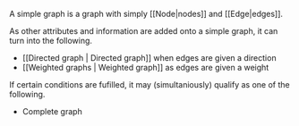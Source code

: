 A simple graph is a graph with simply [[Node|nodes]] and [[Edge|edges]].

As other attributes and information are added onto a simple graph, it can turn into the following.

- [[Directed graph | Directed graph]] when edges are given a direction
- [[Weighted graphs | Weighted graph]] as edges are given a weight

If certain conditions are fufilled, it may (simultaniously) qualify as one of the following.
- Complete graph